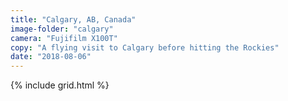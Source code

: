 ```yaml
---
title: "Calgary, AB, Canada"
image-folder: "calgary"
camera: "Fujifilm X100T"
copy: "A flying visit to Calgary before hitting the Rockies"
date: "2018-08-06"
---
```


{% include grid.html %}